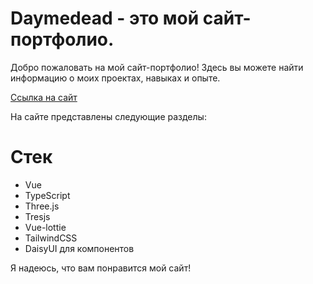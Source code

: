 # Daymedead - это мой сайт-портфолио.

Добро пожаловать на мой сайт-портфолио! Здесь вы можете найти информацию о моих проектах, навыках и опыте.

[Ссылка на сайт](https://www.daymedead.fun)

На сайте представлены следующие разделы:

# Стек
* Vue
* TypeScript
* Three.js
* Tresjs
* Vue-lottie
* TailwindCSS
* DaisyUI для компонентов



Я надеюсь, что вам понравится мой сайт!